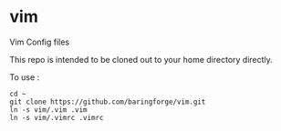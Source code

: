 vim
===

Vim Config files

This repo is intended to be cloned out to your home directory directly.

To use :
```
cd ~
git clone https://github.com/baringforge/vim.git
ln -s vim/.vim .vim
ln -s vim/.vimrc .vimrc
```

